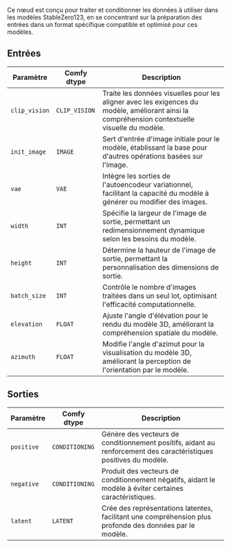 
Ce nœud est conçu pour traiter et conditionner les données à utiliser dans les modèles StableZero123, en se concentrant sur la préparation des entrées dans un format spécifique compatible et optimisé pour ces modèles.

## Entrées

| Paramètre             | Comfy dtype        | Description |
|-----------------------|--------------------|-------------|
| `clip_vision`         | `CLIP_VISION`      | Traite les données visuelles pour les aligner avec les exigences du modèle, améliorant ainsi la compréhension contextuelle visuelle du modèle. |
| `init_image`          | `IMAGE`            | Sert d'entrée d'image initiale pour le modèle, établissant la base pour d'autres opérations basées sur l'image. |
| `vae`                 | `VAE`              | Intègre les sorties de l'autoencodeur variationnel, facilitant la capacité du modèle à générer ou modifier des images. |
| `width`               | `INT`              | Spécifie la largeur de l'image de sortie, permettant un redimensionnement dynamique selon les besoins du modèle. |
| `height`              | `INT`              | Détermine la hauteur de l'image de sortie, permettant la personnalisation des dimensions de sortie. |
| `batch_size`          | `INT`              | Contrôle le nombre d'images traitées dans un seul lot, optimisant l'efficacité computationnelle. |
| `elevation`           | `FLOAT`            | Ajuste l'angle d'élévation pour le rendu du modèle 3D, améliorant la compréhension spatiale du modèle. |
| `azimuth`             | `FLOAT`            | Modifie l'angle d'azimut pour la visualisation du modèle 3D, améliorant la perception de l'orientation par le modèle. |

## Sorties

| Paramètre     | Comfy dtype  | Description |
|---------------|--------------|-------------|
| `positive`    | `CONDITIONING` | Génère des vecteurs de conditionnement positifs, aidant au renforcement des caractéristiques positives du modèle. |
| `negative`    | `CONDITIONING` | Produit des vecteurs de conditionnement négatifs, aidant le modèle à éviter certaines caractéristiques. |
| `latent`      | `LATENT`     | Crée des représentations latentes, facilitant une compréhension plus profonde des données par le modèle. |
